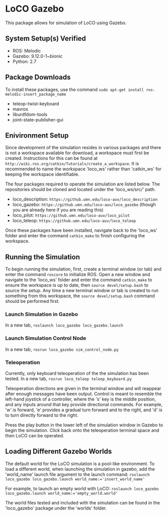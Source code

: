 # LoCO Gazebo

This package allows for simulation of LoCO using Gazebo.

## System Setup(s) Verified

- ROS: Melodic
- Gazebo: 9.12.0-1~bionic
- Python: 2.7

## Package Downloads

To install these packages, use the command `sudo apt-get install ros-melodic-insert_package_name`

- teleop-twist-keyboard
- mavros
- liburdfdom-tools
- joint-state-publisher-gui

## Enivironment Setup

Since development of the simulation resides in various packages and there is not a workspace available for download, a workspace must first be created. Instructions for this can be found at `http://wiki.ros.org/catkin/Tutorials/create_a_workspace`. It is recommended to name the workspace 'loco_ws' rather than 'catkin_ws' for keeping the workspace identifiable.

The four packages required to operate the simulation are listed below. The repositories should be cloned and located under the 'loco_ws/src/' path.

- loco_description: `https://github.umn.edu/loco-auv/loco_description`
- loco_gazebo: `https://github.umn.edu/loco-auv/loco_gazebo` (though you are already here if you are reading this)
- loco_pilot: `https://github.umn.edu/loco-auv/loco_pilot`
- loco_teleop: `https://github.umn.edu/loco-auv/loco_teleop`

Once these packages have been installed, navigate back to the 'loco_ws' folder and enter the command `catkin_make` to finish configuring the workspace.

## Running the Simulation

To begin running the simulation, first, create a terminal window (or tab) and enter the command `roscore` to initialize ROS. Open a new window and navigate to the 'loco_ws' folder and enter the command `catkin_make` to ensure the workspace is up to date, then `source devel/setup.bash` to source the setup. Any time a new terminal window or tab is created to run something from this workspace, the `source devel/setup.bash` command should be performed first.

### Launch Simulation in Gazebo
In a new tab,
`roslaunch loco_gazebo loco_gazebo.launch`
### Launch Simulation Control Node
In a new tab,
`rosrun loco_gazebo sim_control_node.py`
### Teleoperation
Currently, only keyboard teleoperation of the the simulation has been tested. In a new tab,
`rosrun loco_teleop teleop_keyboard.py`

Teleoperation directions are given in the terminal window and will reappear after enough messages have been output. Control is meant to resemble the left-hand joystick of a controller, where the 's' key is the middle position, and any inputs around that key provide directional commands. For example, 'w' is forward, 'e' provides a gradual turn forward and to the right, and 'd' is to turn directly forward to the right.

Press the play button in the lower left of the simulation window in Gazebo to begin the simulation. Click back onto the teleoperation terminal space and then LoCO can be operated.

## Loading Different Gazebo Worlds
The default world for the LoCO simulation is a pool-like environment. To load a different world, when launching the simulation in gazebo, add the 'world_name' launch file argument to the launch command:
`roslaunch loco_gazebo loco_gazebo.launch world_name:='insert_world_name'`

For example, to launch an empty world with LoCO:
`roslaunch loco_gazebo loco_gazebo.launch world_name:='empty_world.world'`

The world files tested and included with the simulation can be found in the 'loco_gazebo' package under the 'worlds' folder.
